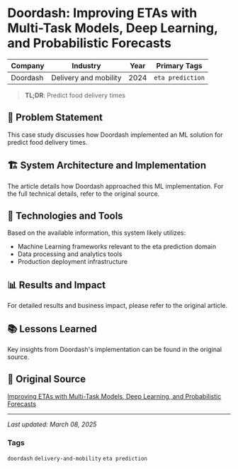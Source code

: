 # Doordash: Improving ETAs with Multi-Task Models, Deep Learning, and Probabilistic Forecasts

| Company | Industry | Year | Primary Tags | 
|---------|----------|------|--------------|
| Doordash | Delivery and mobility | 2024 | `eta prediction` |

> **TL;DR**: Predict food delivery times

## 📝 Problem Statement

This case study discusses how Doordash implemented an ML solution for predict food delivery times.

## 🏗️ System Architecture and Implementation

The article details how Doordash approached this ML implementation. For the full technical details, refer to the original source.

## 🔧 Technologies and Tools

Based on the available information, this system likely utilizes:

- Machine Learning frameworks relevant to the eta prediction domain
- Data processing and analytics tools
- Production deployment infrastructure

## 📊 Results and Impact

For detailed results and business impact, please refer to the original article.

## 📚 Lessons Learned

Key insights from Doordash's implementation can be found in the original source.

## 🔗 Original Source

[Improving ETAs with Multi-Task Models, Deep Learning, and Probabilistic Forecasts](https://doordash.engineering/2024/03/12/improving-etas-with-multi-task-models-deep-learning-and-probabilistic-forecasts/)

---

*Last updated: March 08, 2025*

### Tags

`doordash` `delivery-and-mobility` `eta prediction`
